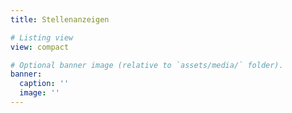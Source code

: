 ```yaml
---
title: Stellenanzeigen

# Listing view
view: compact

# Optional banner image (relative to `assets/media/` folder).
banner:
  caption: ''
  image: ''
---
```


